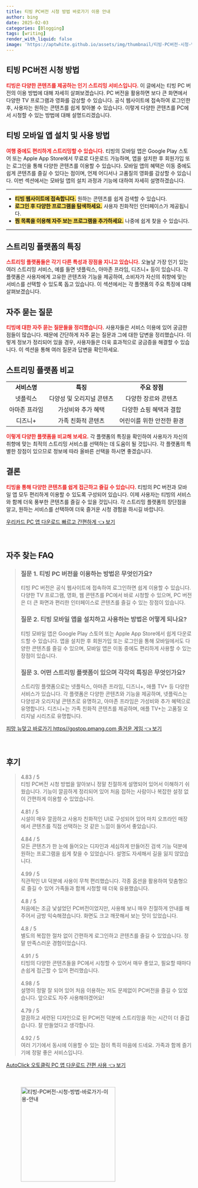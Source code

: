 ```yaml
---
title: 티빙 PC버전 시청 방법 바로가기 이용 안내
author: bing
date: 2025-02-03
categories: [Blogging]
tags: [writing]
render_with_liquid: false
image: 'https://aptwhite.github.io/assets/img/thumbnail/티빙-PC버전-시청-방법-바로가기-이용-안내.webp'
---
```



<h2 id='티빙_PC버전_시청_방법'>티빙 PC버전 시청 방법</h2>

<p><b><span style="color: #ee2323;">티빙은 다양한 콘텐츠를 제공하는 인기 스트리밍 서비스입니다.</span></b> 이 글에서는 티빙 PC 버전의 이용 방법에 대해 자세히 살펴보겠습니다. PC 버전을 활용하면 보다 큰 화면에서 다양한 TV 프로그램과 영화를 감상할 수 있습니다. 공식 웹사이트에 접속하여 로그인한 후, 사용자는 원하는 콘텐츠를 쉽게 찾아볼 수 있습니다. 이렇게 다양한 콘텐츠를 PC에서 시청할 수 있는 방법에 대해 설명드리겠습니다.</p>

<h2 id='티빙_모바일_앱_설치_및_사용_방법'>티빙 모바일 앱 설치 및 사용 방법</h2>

<p><b><span style="color: #ee2323;">여행 중에도 편리하게 스트리밍할 수 있습니다.</span></b> 티빙의 모바일 앱은 Google Play 스토어 또는 Apple App Store에서 무료로 다운로드 가능하며, 앱을 설치한 후 회원가입 또는 로그인을 통해 다양한 콘텐츠를 이용할 수 있습니다. 모바일 앱의 혜택은 이동 중에도 쉽게 콘텐츠를 즐길 수 있다는 점이며, 언제 어디서나 고품질의 영화를 감상할 수 있습니다. 이번 섹션에서는 모바일 앱의 설치 과정과 기능에 대하여 자세히 설명하겠습니다.</p>

<hr />

<ul>
    <li><b><span style="background-color: #ffe066;">티빙 웹사이트에 접속합니다.</span></b> 원하는 콘텐츠를 쉽게 검색할 수 있습니다.</li>
    <li><b><span style="background-color: #ffe066;">로그인 후 다양한 프로그램을 탐색하세요.</span></b> 사용자 친화적인 인터페이스가 제공됩니다.</li>
    <li><b><span style="background-color: #ffe066;">찜 목록을 이용해 자주 보는 프로그램을 추가하세요.</span></b> 나중에 쉽게 찾을 수 있습니다.</li>
</ul>

<hr />

<h2 id='스트리밍_플랫폼의_특징'>스트리밍 플랫폼의 특징</h2>

<p><b><span style="color: #ee2323;">스트리밍 플랫폼들은 각기 다른 특성과 장점을 지니고 있습니다.</span></b> 오늘날 가장 인기 있는 여러 스트리밍 서비스, 예를 들면 넷플릭스, 아마존 프라임, 디즈니+ 등이 있습니다. 각 플랫폼은 사용자에게 고유한 콘텐츠와 기능을 제공하여, 소비자가 자신의 취향에 맞는 서비스를 선택할 수 있도록 돕고 있습니다. 이 섹션에서는 각 플랫폼의 주요 특징에 대해 살펴보겠습니다.</p>

<h2 id='FAQ'>자주 묻는 질문</h2>

<p><b><span style="color: #ee2323;">티빙에 대한 자주 묻는 질문들을 정리했습니다.</span></b> 사용자들은 서비스 이용에 있어 궁금한 점들이 많습니다. 때문에 간단하게 자주 묻는 질문과 그에 대한 답변을 정리했습니다. 이렇게 정보가 정리되어 있을 경우, 사용자들은 더욱 효과적으로 궁금증을 해결할 수 있습니다. 이 섹션을 통해 여러 질문과 답변을 확인하세요.</p>

<h2 id='스트리밍_플랫폼_비교'>스트리밍 플랫폼 비교</h2>

<table>
    <tr>
        <td style="text-align: center; height: 17px;"><b>서비스명</b></td>
        <td style="text-align: center; height: 17px;"><b>특징</b></td>
        <td style="text-align: center; height: 17px;"><b>주요 장점</b></td>
    </tr>
    <tr>
        <td style="text-align: center; height: 17px;">넷플릭스</td>
        <td style="text-align: center; height: 17px;">다양성 및 오리지널 콘텐츠</td>
        <td style="text-align: center; height: 17px;">다양한 장르와 콘텐츠</td>
    </tr>
    <tr>
        <td style="text-align: center; height: 17px;">아마존 프라임</td>
        <td style="text-align: center; height: 17px;">가성비와 추가 혜택</td>
        <td style="text-align: center; height: 17px;">다양한 쇼핑 혜택과 결합</td>
    </tr>
    <tr>
        <td style="text-align: center; height: 17px;">디즈니+</td>
        <td style="text-align: center; height: 17px;">가족 친화적 콘텐츠</td>
        <td style="text-align: center; height: 17px;">어린이를 위한 안전한 환경</td>
    </tr>
</table>

<p><b><span style="color: #ee2323;">이렇게 다양한 플랫폼을 비교해 보세요.</span></b> 각 플랫폼의 특징을 확인하여 사용자가 자신의 취향에 맞는 최적의 스트리밍 서비스를 선택하는 데 도움이 될 것입니다. 각 플랫폼의 특별한 장점이 있으므로 정보에 따라 올바른 선택을 하시면 좋겠습니다.</p>

<h2 id='결론'>결론</h2>

<p><b><span style="color: #ee2323;">티빙을 통해 다양한 콘텐츠를 쉽게 접근하고 즐길 수 있습니다.</span></b> 티빙의 PC 버전과 모바일 앱 모두 편리하게 이용할 수 있도록 구성되어 있습니다. 이제 사용자는 티빙의 서비스와 함께 더욱 풍부한 콘텐츠를 즐길 수 있을 것입니다. 각 스트리밍 플랫폼의 장단점을 알고, 원하는 서비스를 선택하여 더욱 즐거운 시청 경험을 하시길 바랍니다.</p>


<p><a class="click-button" title="우리카드 PC 앱 다운로드 빠르고 간편하게" href="https://aptwhite.github.io/posts/%EC%9A%B0%EB%A6%AC%EC%B9%B4%EB%93%9C-PC-%EC%95%B1-%EB%8B%A4%EC%9A%B4%EB%A1%9C%EB%93%9C-%EB%B9%A0%EB%A5%B4%EA%B3%A0-%EA%B0%84%ED%8E%B8%ED%95%98%EA%B2%8C/" rel="dofollow">우리카드 PC 앱 다운로드 빠르고 간편하게 👈 보기</a></p><br>
<h2 id='자주_찾는_FAQ'>자주 찾는 FAQ</h2>
<div itemscope="" itemtype="https://schema.org/FAQPage"> 
<blockquote> 
<div itemscope="" itemprop="mainEntity" itemtype="https://schema.org/Question"> 
<h3 itemprop="name">질문 1. 티빙 PC 버전을 이용하는 방법은 무엇인가요?</h3> 
<div itemscope="" itemprop="acceptedAnswer" itemtype="https://schema.org/Answer"> 
<span itemprop="text"> 
<p>티빙 PC 버전은 공식 웹사이트에 접속하여 로그인하면 쉽게 이용할 수 있습니다. 다양한 TV 프로그램, 영화, 웹 콘텐츠를 PC에서 바로 시청할 수 있으며, PC 버전은 더 큰 화면과 편리한 인터페이스로 콘텐츠를 즐길 수 있는 장점이 있습니다.</p> 
</span> 
</div> 
</div> 

<div itemscope="" itemprop="mainEntity" itemtype="https://schema.org/Question"> 
<h3 itemprop="name">질문 2. 티빙 모바일 앱을 설치하고 사용하는 방법은 어떻게 되나요?</h3> 
<div itemscope="" itemprop="acceptedAnswer" itemtype="https://schema.org/Answer"> 
<span itemprop="text"> 
<p>티빙 모바일 앱은 Google Play 스토어 또는 Apple App Store에서 쉽게 다운로드할 수 있습니다. 앱을 설치한 후 회원가입 또는 로그인을 통해 모바일에서도 다양한 콘텐츠를 즐길 수 있으며, 모바일 앱은 이동 중에도 편리하게 사용할 수 있는 장점이 있습니다.</p> 
</span> 
</div> 
</div> 

<div itemscope="" itemprop="mainEntity" itemtype="https://schema.org/Question"> 
<h3 itemprop="name">질문 3. 어떤 스트리밍 플랫폼이 있으며 각각의 특징은 무엇인가요?</h3> 
<div itemscope="" itemprop="acceptedAnswer" itemtype="https://schema.org/Answer"> 
<span itemprop="text"> 
<p>스트리밍 플랫폼으로는 넷플릭스, 아마존 프라임, 디즈니+, 애플 TV+ 등 다양한 서비스가 있습니다. 각 플랫폼은 다양한 콘텐츠와 기능을 제공하며, 넷플릭스는 다양성과 오리지널 콘텐츠로 유명하고, 아마존 프라임은 가성비와 추가 혜택으로 유명합니다. 디즈니+는 가족 친화적 콘텐츠를 제공하며, 애플 TV+는 고품질 오리지널 시리즈로 유명합니다.</p> 
</span> 
</div> 
</div> 
</blockquote> 
</div>
<p><a class="click-button" title="피망 뉴맞고 바로가기 https//gostop.pmang.com 즐거운 게임" href="https://aptwhite.github.io/posts/%ED%94%BC%EB%A7%9D-%EB%89%B4%EB%A7%9E%EA%B3%A0-%EB%B0%94%EB%A1%9C%EA%B0%80%EA%B8%B0-httpsgostop.pmang.com-%EC%A6%90%EA%B1%B0%EC%9A%B4-%EA%B2%8C%EC%9E%84/" rel="dofollow">피망 뉴맞고 바로가기 https//gostop.pmang.com 즐거운 게임 👈 보기</a></p><br>
<h2 id='후기'>후기</h2>
<div itemscope itemtype="https://schema.org/Product">
  <blockquote>
  <div itemprop="review" itemscope itemtype="https://schema.org/Review">
      <div itemprop="reviewRating" itemscope itemtype="https://schema.org/Rating"> <span itemprop="ratingValue">4.83</span> / <span itemprop="bestRating">5</span> </div>
      <span itemprop="reviewBody">티빙 PC버전 시청 방법을 알아보니 정말 친절하게 설명되어 있어서 이해하기 쉬웠습니다. 기능이 깔끔하게 정리되어 있어 처음 접하는 사람이나 복잡한 설정 없이 간편하게 이용할 수 있었습니다.</span>
  </div>
  <br>
  <div itemprop="review" itemscope itemtype="https://schema.org/Review">
      <div itemprop="reviewRating" itemscope itemtype="https://schema.org/Rating"> <span itemprop="ratingValue">4.81</span> / <span itemprop="bestRating">5</span> </div>
      <span itemprop="reviewBody">시설이 매우 깔끔하고 사용자 친화적인 UI로 구성되어 있어 마치 오프라인 매장에서 콘텐츠를 직접 선택하는 것 같은 느낌이 들어서 좋았습니다.</span>
  </div>
  <br>
  <div itemprop="review" itemscope itemtype="https://schema.org/Review">
      <div itemprop="reviewRating" itemscope itemtype="https://schema.org/Rating"> <span itemprop="ratingValue">4.84</span> / <span itemprop="bestRating">5</span> </div>
      <span itemprop="reviewBody">모든 콘텐츠가 한 눈에 들어오는 디자인과 세심하게 만들어진 검색 기능 덕분에 원하는 프로그램을 쉽게 찾을 수 있었습니다. 설명도 자세해서 길을 잃지 않았습니다.</span>
  </div>
  <br>
  <div itemprop="review" itemscope itemtype="https://schema.org/Review">
      <div itemprop="reviewRating" itemscope itemtype="https://schema.org/Rating"> <span itemprop="ratingValue">4.99</span> / <span itemprop="bestRating">5</span> </div>
      <span itemprop="reviewBody">직관적인 UI 덕분에 사용이 무척 편리했습니다. 각종 옵션을 활용하여 맞춤형으로 즐길 수 있어 가족들과 함께 시청할 때 더욱 유용했습니다.</span>
  </div>
  <br>
  <div itemprop="review" itemscope itemtype="https://schema.org/Review">
      <div itemprop="reviewRating" itemscope itemtype="https://schema.org/Rating"> <span itemprop="ratingValue">4.8</span> / <span itemprop="bestRating">5</span> </div>
      <span itemprop="reviewBody">처음에는 조금 낯설었던 PC버전이었지만, 사용해 보니 매우 친절하게 안내를 해주어서 금방 익숙해졌습니다. 화면도 크고 깨끗해서 보는 맛이 있었습니다.</span>
  </div>
  <br>
  <div itemprop="review" itemscope itemtype="https://schema.org/Review">
      <div itemprop="reviewRating" itemscope itemtype="https://schema.org/Rating"> <span itemprop="ratingValue">4.8</span> / <span itemprop="bestRating">5</span> </div>
      <span itemprop="reviewBody">별도의 복잡한 절차 없이 간편하게 로그인하고 콘텐츠를 즐길 수 있었습니다. 정말 만족스러운 경험이었습니다.</span>
  </div>
  <br>
  <div itemprop="review" itemscope itemtype="https://schema.org/Review">
      <div itemprop="reviewRating" itemscope itemtype="https://schema.org/Rating"> <span itemprop="ratingValue">4.91</span> / <span itemprop="bestRating">5</span> </div>
      <span itemprop="reviewBody">티빙의 다양한 콘텐츠들을 PC에서 시청할 수 있어서 매우 좋았고, 필요할 때마다 손쉽게 접근할 수 있어 편리했습니다.</span>
  </div>
  <br>
  <div itemprop="review" itemscope itemtype="https://schema.org/Review">
      <div itemprop="reviewRating" itemscope itemtype="https://schema.org/Rating"> <span itemprop="ratingValue">4.98</span> / <span itemprop="bestRating">5</span> </div>
      <span itemprop="reviewBody">설명이 정말 잘 되어 있어 처음 이용하는 저도 문제없이 PC버전을 즐길 수 있었습니다. 앞으로도 자주 사용해야겠어요!</span>
  </div>
  <br>
  <div itemprop="review" itemscope itemtype="https://schema.org/Review">
      <div itemprop="reviewRating" itemscope itemtype="https://schema.org/Rating"> <span itemprop="ratingValue">4.79</span> / <span itemprop="bestRating">5</span> </div>
      <span itemprop="reviewBody">깔끔하고 세련된 디자인으로 된 PC버전 덕분에 스트리밍을 하는 시간이 더 즐겁습니다. 잘 만들었다고 생각합니다.</span>
  </div>
  <br>
  <div itemprop="review" itemscope itemtype="https://schema.org/Review">
      <div itemprop="reviewRating" itemscope itemtype="https://schema.org/Rating"> <span itemprop="ratingValue">4.92</span> / <span itemprop="bestRating">5</span> </div>
      <span itemprop="reviewBody">여러 기기에서 동시에 이용할 수 있는 점이 특히 마음에 드네요. 가족과 함께 즐기기에 정말 좋은 서비스입니다.</span>
  </div>
  </blockquote>
</div>
<p><a class="click-button" title="AutoClick 오토클릭 PC 앱 다운로드 간편 사용" href="https://aptwhite.github.io/posts/AutoClick-%EC%98%A4%ED%86%A0%ED%81%B4%EB%A6%AD-PC-%EC%95%B1-%EB%8B%A4%EC%9A%B4%EB%A1%9C%EB%93%9C-%EA%B0%84%ED%8E%B8-%EC%82%AC%EC%9A%A9/" rel="dofollow">AutoClick 오토클릭 PC 앱 다운로드 간편 사용 👈 보기</a></p><br>
<figure class="image"><img src="https://aptwhite.github.io/assets/img/thumbnail/티빙-PC버전-시청-방법-바로가기-이용-안내.webp" alt="티빙-PC버전-시청-방법-바로가기-이용-안내" width="256" height="256"></figure>